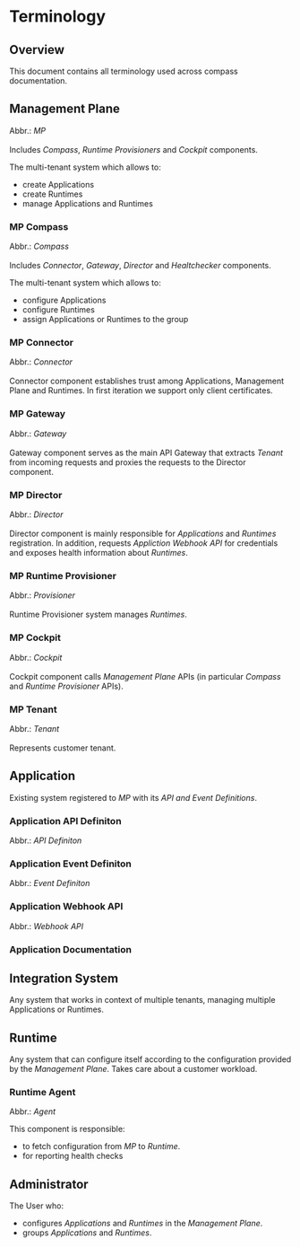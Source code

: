 # Terminology

## Overview
This document contains all terminology used across compass documentation.

## Management Plane 
Abbr.: *MP*\
\
Includes *Compass*, *Runtime Provisioners* and *Cockpit* components.

The multi-tenant system which allows to:
- create Applications
- create Runtimes
- manage Applications and Runtimes

### MP Compass
Abbr.: *Compass*\
\
Includes *Connector*, *Gateway*, *Director* and *Healtchecker* components.

The multi-tenant system which allows to:
- configure Applications
- configure Runtimes
- assign Applications or Runtimes to the group

### MP Connector
Abbr.: *Connector*\
\
Connector component establishes trust among Applications, Management Plane and Runtimes. In first iteration we support only client certificates.

### MP Gateway
Abbr.: *Gateway*\
\
Gateway component serves as the main API Gateway that extracts *Tenant* from incoming requests and proxies the requests to the Director component.

### MP Director
Abbr.: *Director*\
\
Director component is mainly responsible for *Applications* and *Runtimes* registration. In addition, requests *Appliction Webhook API* for credentials and exposes health information about *Runtimes*.

### MP Runtime Provisioner
Abbr.: *Provisioner*\
\
Runtime Provisioner system manages *Runtimes*.

### MP Cockpit
Abbr.: *Cockpit*\
\
Cockpit component calls *Management Plane* APIs (in particular *Compass* and *Runtime Provisioner* APIs).

### MP Tenant
Abbr.: *Tenant*\
\
Represents customer tenant.

## Application
Existing system registered to *MP* with its *API and Event Definitions*.

### Application API Definiton
Abbr.: *API Definiton*

### Application Event Definiton
Abbr.: *Event Definiton*

### Application Webhook API
Abbr.: *Webhook API*

### Application Documentation

## Integration System
Any system that works in context of multiple tenants, managing multiple Applications or Runtimes.

## Runtime
Any system that can configure itself according to the configuration provided by the *Management Plane*. Takes care about a customer workload.

### Runtime Agent
Abbr.: *Agent*  

This component is responsible:
- to fetch configuration from *MP* to *Runtime*.
- for reporting health checks

## Administrator

The User who:
- configures *Applications* and *Runtimes* in the *Management Plane*. 
- groups *Applications* and *Runtimes*.
